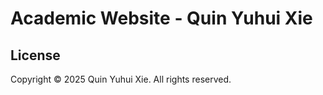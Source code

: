 # Academic Website - Quin Yuhui Xie

## License

Copyright © 2025 Quin Yuhui Xie. All rights reserved.

